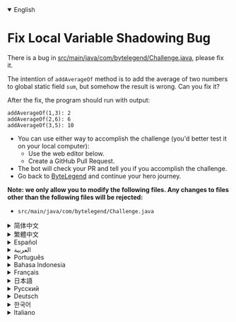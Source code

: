 <details open='true'>
<summary>English</summary>

# Fix Local Variable Shadowing Bug

There is a bug in [src/main/java/com/bytelegend/Challenge.java](https://github.com/ByteLegendQuest/java-fix-local-variable-shadowing/blob/main/src/main/java/com/bytelegend/Challenge.java), please fix it.

The intention of `addAverageOf` method is to add the average of two numbers to global static field
`sum`, but somehow the result is wrong. Can you fix it?

After the fix, the program should run with output:

```
addAverageOf(1,3): 2
addAverageOf(2,6): 6
addAverageOf(3,5): 10
```

- You can use either way to accomplish the challenge (you'd better test it on your local computer):
  - Use the web editor below.
  - Create a GitHub Pull Request.
- The bot will check your PR and tell you if you accomplish the challenge.
- Go back to [ByteLegend](https://bytelegend.com) and continue your hero journey.


**Note: we only allow you to modify the following files.
Any changes to files other than the following files will be rejected:**

- `src/main/java/com/bytelegend/Challenge.java`
</details>
<details>
<summary>简体中文</summary>

# 修复局部变量<ruby>隐藏<rt>Shadowing</rt></ruby>的bug

[src/main/java/com/bytelegend/Challenge.java](https://github.com/ByteLegendQuest/java-fix-local-variable-shadowing/blob/main/src/main/java/com/bytelegend/Challenge.java)中有一个bug，请修复之。

`addAverageOf`方法的意图是将两个数字的平均数加到全局的静态字段`sum`上，但是不知道为什么结果不正确，请修复之。
修复之后的程序运行应该输出：

```
addAverageOf(1,3): 2
addAverageOf(2,6): 6
addAverageOf(3,5): 10
```

- 你可以使用任意一种方法完成挑战（最好先在自己的本地电脑上测试通过）：
  - 使用下面的网页编辑器。
  - 创建一个GitHub Pull Request。
- 机器人将会检查你的回答，告诉你是否通过了挑战。
- 回到[字节传说](https://bytelegend.com)，然后继续你的英雄旅程。


**注意：我们只允许您修改以下文件，任何对其他文件的修改都会被拒绝：**

- `src/main/java/com/bytelegend/Challenge.java`
</details>
<details>
<summary>繁體中文</summary>

<h1>修復局部變量陰影錯誤</h1><p><a href="https://github.com/ByteLegendQuest/java-fix-local-variable-shadowing/blob/main/src/main/java/com/bytelegend/Challenge.java" target="_blank">src/main/java/com/bytelegend/Challenge.java 中</a>有一個錯誤，請修復它。</p><p> <code class="notranslate">addAverageOf</code>方法的意圖是將兩個數字的平均值添加到全局靜態字段<code class="notranslate">sum</code> ，但不知何故結果是錯誤的。你能修好它嗎？</p><p>修復後，程序應該運行並輸出：</p><pre class="notranslate"><code class="notranslate">addAverageOf(1,3): 2
addAverageOf(2,6): 6
addAverageOf(3,5): 10
</code></pre><ul><li>您可以使用任何一種方式來完成挑戰（最好在本地計算機上進行測試）：<ul><li>使用下面的網絡編輯器。</li><li>創建 GitHub 拉取請求。</li></ul></li><li>機器人將檢查您的 PR 並告訴您是否完成了挑戰。</li><li>回到<a href="https://bytelegend.com" target="_blank">ByteLegend</a> ，繼續你的英雄之旅。</li></ul><p><strong>注意：我們只允許您修改以下文件。對以下文件以外的文件的任何更改都將被拒絕：</strong></p><ul><li> <code class="notranslate">src/main/java/com/bytelegend/Challenge.java</code></li></ul></details>
<details>
<summary>Español</summary>

<h1>Corregir error de sombreado de variables locales</h1><p> Hay un error en <a href="https://github.com/ByteLegendQuest/java-fix-local-variable-shadowing/blob/main/src/main/java/com/bytelegend/Challenge.java" target="_blank">src / main / java / com / bytelegend / Challenge.java</a> , por favor corríjalo.</p><p> La intención del <code class="notranslate">addAverageOf</code> es sumar el promedio de dos números a la <code class="notranslate">sum</code> global del campo estático, pero de alguna manera el resultado es incorrecto. ¿Puedes arreglarlo?</p><p> Después de la corrección, el programa debería ejecutarse con la salida:</p><pre class="notranslate"><code class="notranslate">addAverageOf(1,3): 2
addAverageOf(2,6): 6
addAverageOf(3,5): 10
</code></pre><ul><li>Puede usar cualquiera de las dos formas para lograr el desafío (será mejor que lo pruebe en su computadora local):<ul><li> Utilice el editor web a continuación.</li><li> Cree una solicitud de extracción de GitHub.</li></ul></li><li> El bot comprobará tus relaciones públicas y te dirá si logras el desafío.</li><li> Vuelve a <a href="https://bytelegend.com" target="_blank">ByteLegend</a> y continúa tu viaje de héroe.</li></ul><p> <strong>Nota: solo le permitimos modificar los siguientes archivos. Se rechazará cualquier cambio en archivos que no sean los siguientes:</strong></p><ul><li> <code class="notranslate">src/main/java/com/bytelegend/Challenge.java</code></li></ul></details>
<details>
<summary>العربية</summary>

<h1 style=";text-align:right;direction:rtl">إصلاح خطأ التظليل المتغير المحلي</h1><p style=";text-align:right;direction:rtl"> يوجد خطأ في <a href="https://github.com/ByteLegendQuest/java-fix-local-variable-shadowing/blob/main/src/main/java/com/bytelegend/Challenge.java" target="_blank">src / main / java / com / bytelegend / Challenge.java</a> ، يرجى إصلاحه.</p><p style=";text-align:right;direction:rtl"> الغرض من <code class="notranslate">addAverageOf</code> هو إضافة متوسط رقمين إلى <code class="notranslate">sum</code> الحقل الثابت العالمي ، ولكن النتيجة خاطئة بطريقة ما. يمكنك إصلاحه؟</p><p style=";text-align:right;direction:rtl"> بعد الإصلاح ، يجب أن يعمل البرنامج مع الإخراج:</p><pre class="notranslate" style=";text-align:right;direction:rtl"> <code class="notranslate">addAverageOf(1,3): 2
addAverageOf(2,6): 6
addAverageOf(3,5): 10
</code></pre><ul style=";text-align:right;direction:rtl"><li style=";text-align:right;direction:rtl">يمكنك استخدام أي من الطريقتين لإنجاز التحدي (من الأفضل اختباره على جهاز الكمبيوتر المحلي الخاص بك):<ul style=";text-align:right;direction:rtl"><li style=";text-align:right;direction:rtl"> استخدم محرر الويب أدناه.</li><li style=";text-align:right;direction:rtl"> إنشاء طلب سحب على GitHub.</li></ul></li><li style=";text-align:right;direction:rtl"> سيتحقق الروبوت من العلاقات العامة الخاصة بك ويخبرك إذا أنجزت التحدي.</li><li style=";text-align:right;direction:rtl"> ارجع إلى <a href="https://bytelegend.com" target="_blank">ByteLegend وتابع</a> رحلة بطلك.</li></ul><p style=";text-align:right;direction:rtl"> <strong>ملاحظة: نسمح لك فقط بتعديل الملفات التالية. سيتم رفض أي تغييرات يتم إجراؤها على الملفات بخلاف الملفات التالية:</strong></p><ul style=";text-align:right;direction:rtl"><li style=";text-align:right;direction:rtl"> <code class="notranslate">src/main/java/com/bytelegend/Challenge.java</code></li></ul></details>
<details>
<summary>Português</summary>

<h1>Corrigir bug de sombreamento de variável local</h1><p> Há um bug em <a href="https://github.com/ByteLegendQuest/java-fix-local-variable-shadowing/blob/main/src/main/java/com/bytelegend/Challenge.java" target="_blank">src / main / java / com / bytelegend / Challenge.java</a> , corrija-o.</p><p> A intenção do <code class="notranslate">addAverageOf</code> é adicionar a média de dois números à <code class="notranslate">sum</code> campo estático global, mas de alguma forma o resultado está errado. Você pode concertar isso?</p><p> Após a correção, o programa deve ser executado com a saída:</p><pre class="notranslate"><code class="notranslate">addAverageOf(1,3): 2
addAverageOf(2,6): 6
addAverageOf(3,5): 10
</code></pre><ul><li>Você pode usar qualquer uma das formas para cumprir o desafio (é melhor você testá-lo em seu computador local):<ul><li> Use o editor da web abaixo.</li><li> Crie uma solicitação pull do GitHub.</li></ul></li><li> O bot verificará seu PR e lhe dirá se você cumpriu o desafio.</li><li> Volte para <a href="https://bytelegend.com" target="_blank">ByteLegend</a> e continue sua jornada de herói.</li></ul><p> <strong>Nota: nós apenas permitimos que você modifique os seguintes arquivos. Quaisquer alterações em arquivos que não sejam os seguintes serão rejeitadas:</strong></p><ul><li> <code class="notranslate">src/main/java/com/bytelegend/Challenge.java</code></li></ul></details>
<details>
<summary>Bahasa Indonesia</summary>

<h1>Perbaiki Bug Bayangan Variabel Lokal</h1><p> Ada bug di <a href="https://github.com/ByteLegendQuest/java-fix-local-variable-shadowing/blob/main/src/main/java/com/bytelegend/Challenge.java" target="_blank">src/main/java/com/bytelegend/Challenge.java</a> , tolong diperbaiki.</p><p> Maksud dari <code class="notranslate">addAverageOf</code> adalah untuk menambahkan rata-rata dua angka ke global static field <code class="notranslate">sum</code> , tetapi entah bagaimana hasilnya salah. Bisakah Anda memperbaikinya?</p><p> Setelah perbaikan, program akan berjalan dengan output:</p><pre class="notranslate"><code class="notranslate">addAverageOf(1,3): 2
addAverageOf(2,6): 6
addAverageOf(3,5): 10
</code></pre><ul><li>Anda dapat menggunakan salah satu cara untuk menyelesaikan tantangan (sebaiknya Anda mengujinya di komputer lokal Anda):<ul><li> Gunakan editor web di bawah ini.</li><li> Buat Permintaan Tarik GitHub.</li></ul></li><li> Bot akan memeriksa PR Anda dan memberi tahu Anda jika Anda menyelesaikan tantangan.</li><li> Kembali ke <a href="https://bytelegend.com" target="_blank">ByteLegend</a> dan lanjutkan perjalanan pahlawan Anda.</li></ul><p> <strong>Catatan: kami hanya mengizinkan Anda untuk mengubah file berikut. Setiap perubahan pada file selain file berikut akan ditolak:</strong></p><ul><li> <code class="notranslate">src/main/java/com/bytelegend/Challenge.java</code></li></ul></details>
<details>
<summary>Français</summary>

<h1>Correction d&#39;un bug d&#39;ombrage des variables locales</h1><p> Il y a un bogue dans <a href="https://github.com/ByteLegendQuest/java-fix-local-variable-shadowing/blob/main/src/main/java/com/bytelegend/Challenge.java" target="_blank">src/main/java/com/bytelegend/Challenge.java</a> , veuillez le corriger.</p><p> L&#39;intention de la <code class="notranslate">addAverageOf</code> est d&#39;ajouter la moyenne de deux nombres à la <code class="notranslate">sum</code> globale du champ statique , mais le résultat est en quelque sorte erroné. Peux-tu le réparer?</p><p> Après le correctif, le programme devrait s&#39;exécuter avec la sortie :</p><pre class="notranslate"><code class="notranslate">addAverageOf(1,3): 2
addAverageOf(2,6): 6
addAverageOf(3,5): 10
</code></pre><ul><li>Vous pouvez utiliser l&#39;une ou l&#39;autre manière pour relever le défi (vous feriez mieux de le tester sur votre ordinateur local) :<ul><li> Utilisez l&#39;éditeur Web ci-dessous.</li><li> Créez une demande d&#39;extraction GitHub.</li></ul></li><li> Le bot vérifiera votre PR et vous dira si vous réussissez le défi.</li><li> Retournez à <a href="https://bytelegend.com" target="_blank">ByteLegend</a> et continuez votre voyage de héros.</li></ul><p> <strong>Remarque : nous vous permettons uniquement de modifier les fichiers suivants. Toute modification apportée aux fichiers autres que les fichiers suivants sera rejetée :</strong></p><ul><li> <code class="notranslate">src/main/java/com/bytelegend/Challenge.java</code></li></ul></details>
<details>
<summary>日本語</summary>

<h1>ローカル変数シャドウイングのバグを修正</h1><p><a href="https://github.com/ByteLegendQuest/java-fix-local-variable-shadowing/blob/main/src/main/java/com/bytelegend/Challenge.java" target="_blank">src / main / java / com / bytelegend /Challenge.javaに</a>バグがあります。修正してください。</p><p> <code class="notranslate">addAverageOf</code>メソッドの目的は、2つの数値の平均をグローバル静的フィールドの<code class="notranslate">sum</code>に追加することですが、どういうわけか結果は間違っています。直してもらえますか？</p><p>修正後、プログラムは次の出力で実行されます。</p><pre class="notranslate"><code class="notranslate">addAverageOf(1,3): 2
addAverageOf(2,6): 6
addAverageOf(3,5): 10
</code></pre><ul><li>どちらの方法でもチャレンジを達成できます（ローカルコンピューターでテストすることをお勧めします）。<ul><li>以下のWebエディタを使用してください。</li><li> GitHubプルリクエストを作成します。</li></ul></li><li>ボットはPRをチェックし、チャレンジを達成したかどうかを通知します。</li><li> <a href="https://bytelegend.com" target="_blank">ByteLegendに</a>戻り、ヒーローの旅を続けてください。</li></ul><p><strong>注：変更できるのは次のファイルのみです。次のファイル以外のファイルへの変更は拒否されます。</strong></p><ul><li> <code class="notranslate">src/main/java/com/bytelegend/Challenge.java</code></li></ul></details>
<details>
<summary>Русский</summary>

<h1>Исправить ошибку затенения локальной переменной</h1><p> Ошибка в <a href="https://github.com/ByteLegendQuest/java-fix-local-variable-shadowing/blob/main/src/main/java/com/bytelegend/Challenge.java" target="_blank">src / main / java / com / bytelegend / Challenge.java</a> , исправьте ее.</p><p> <code class="notranslate">addAverageOf</code> метода addAverageOf состоит в том, чтобы добавить среднее двух чисел к <code class="notranslate">sum</code> глобального статического поля, но каким-то образом результат неверен. Ты можешь починить это?</p><p> После исправления программа должна запуститься с выводом:</p><pre class="notranslate"><code class="notranslate">addAverageOf(1,3): 2
addAverageOf(2,6): 6
addAverageOf(3,5): 10
</code></pre><ul><li>Вы можете использовать любой способ решения задачи (лучше протестируйте его на своем локальном компьютере):<ul><li> Воспользуйтесь веб-редактором ниже.</li><li> Создайте запрос на извлечение GitHub.</li></ul></li><li> Бот проверит ваш PR и скажет, справитесь ли вы с задачей.</li><li> Вернитесь в <a href="https://bytelegend.com" target="_blank">ByteLegend</a> и продолжите свой путь героя.</li></ul><p> <strong>Примечание: мы разрешаем вам изменять только следующие файлы. Любые изменения в файлах, кроме следующих, будут отклонены:</strong></p><ul><li> <code class="notranslate">src/main/java/com/bytelegend/Challenge.java</code></li></ul></details>
<details>
<summary>Deutsch</summary>

<h1>Fehler beim Shadowing lokaler Variablen beheben</h1><p> Es gibt einen Fehler in <a href="https://github.com/ByteLegendQuest/java-fix-local-variable-shadowing/blob/main/src/main/java/com/bytelegend/Challenge.java" target="_blank">src/main/java/com/bytelegend/Challenge.java</a> , bitte beheben Sie ihn.</p><p> Die Absicht der <code class="notranslate">addAverageOf</code> besteht darin, den Durchschnitt von zwei Zahlen zum globalen statischen Feld <code class="notranslate">sum</code> hinzuzufügen, aber irgendwie ist das Ergebnis falsch. Kannst du das Reparieren?</p><p> Nach dem Fix sollte das Programm mit der Ausgabe laufen:</p><pre class="notranslate"><code class="notranslate">addAverageOf(1,3): 2
addAverageOf(2,6): 6
addAverageOf(3,5): 10
</code></pre><ul><li>Sie können die Herausforderung auf beide Arten meistern (am besten testen Sie sie auf Ihrem lokalen Computer):<ul><li> Verwenden Sie den untenstehenden Web-Editor.</li><li> Erstellen Sie eine GitHub-Pull-Anfrage.</li></ul></li><li> Der Bot überprüft Ihre PR und teilt Ihnen mit, ob Sie die Herausforderung meistern.</li><li> Gehen Sie zurück zu <a href="https://bytelegend.com" target="_blank">ByteLegend</a> und setzen Sie Ihre Heldenreise fort.</li></ul><p> <strong>Hinweis: Wir erlauben Ihnen nur, die folgenden Dateien zu ändern. Alle Änderungen an Dateien, die nicht die folgenden Dateien sind, werden abgelehnt:</strong></p><ul><li> <code class="notranslate">src/main/java/com/bytelegend/Challenge.java</code></li></ul></details>
<details>
<summary>한국어</summary>

<h1>로컬 변수 섀도잉 버그 수정</h1><p> <a href="https://github.com/ByteLegendQuest/java-fix-local-variable-shadowing/blob/main/src/main/java/com/bytelegend/Challenge.java" target="_blank">src/main/java/com/bytelegend/Challenge.java 에</a> 버그가 있습니다. 수정해주세요.</p><p> <code class="notranslate">addAverageOf</code> 메서드의 의도는 두 숫자의 평균을 전역 정적 필드 <code class="notranslate">sum</code> 것이지만 결과가 잘못되었습니다. 고칠 수 있습니까?</p><p> 수정 후 프로그램은 다음과 같은 출력과 함께 실행되어야 합니다.</p><pre class="notranslate"><code class="notranslate">addAverageOf(1,3): 2
addAverageOf(2,6): 6
addAverageOf(3,5): 10
</code></pre><ul><li>두 가지 방법 중 하나를 사용하여 도전 과제를 수행할 수 있습니다(로컬 컴퓨터에서 테스트하는 것이 좋습니다).<ul><li> 아래 웹 편집기를 사용하십시오.</li><li> GitHub 풀 요청을 만듭니다.</li></ul></li><li> 봇은 PR을 확인하고 도전 과제를 달성했는지 알려줍니다.</li><li> <a href="https://bytelegend.com" target="_blank">ByteLegend로</a> 돌아가 영웅 여정을 계속하세요.</li></ul><p> <strong>참고: 다음 파일만 수정할 수 있습니다. 다음 파일 이외의 파일에 대한 모든 변경 사항은 거부됩니다.</strong></p><ul><li> <code class="notranslate">src/main/java/com/bytelegend/Challenge.java</code></li></ul></details>
<details>
<summary>Italiano</summary>

<h1>Risolto il bug dell&#39;ombreggiatura delle variabili locali</h1><p> C&#39;è un bug in <a href="https://github.com/ByteLegendQuest/java-fix-local-variable-shadowing/blob/main/src/main/java/com/bytelegend/Challenge.java" target="_blank">src/main/java/com/bytelegend/Challenge.java</a> , per favore correggilo.</p><p> L&#39;intenzione del <code class="notranslate">addAverageOf</code> è di aggiungere la media di due numeri al campo statico globale <code class="notranslate">sum</code> , ma in qualche modo il risultato è sbagliato. Puoi aggiustarlo?</p><p> Dopo la correzione, il programma dovrebbe essere eseguito con l&#39;output:</p><pre class="notranslate"><code class="notranslate">addAverageOf(1,3): 2
addAverageOf(2,6): 6
addAverageOf(3,5): 10
</code></pre><ul><li>Puoi utilizzare entrambi i modi per completare la sfida (farai meglio a testarlo sul tuo computer locale):<ul><li> Usa l&#39;editor web qui sotto.</li><li> Crea una richiesta pull GitHub.</li></ul></li><li> Il bot controllerà il tuo PR e ti dirà se hai portato a termine la sfida.</li><li> Torna su <a href="https://bytelegend.com" target="_blank">ByteLegend</a> e continua il tuo viaggio da eroe.</li></ul><p> <strong>Nota: ti permettiamo di modificare solo i seguenti file. Qualsiasi modifica ai file diversi dai seguenti file verrà rifiutata:</strong></p><ul><li> <code class="notranslate">src/main/java/com/bytelegend/Challenge.java</code></li></ul></details>